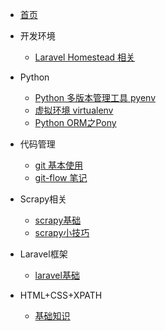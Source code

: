 <!-- 目录 -->

- [首页](readme.md)

- 开发环境
    - [Laravel Homestead 相关](homestead.md)
 
- Python
    - [Python 多版本管理工具 pyenv](pyenv-notes.md)
    - [虚拟环境 virtualenv](virtualenv-notes.md)
    - [Python ORM之Pony](pony-notes.md)
  
- 代码管理
    - [git 基本使用](git-notes.md)
    - [git-flow 笔记](git-flow-notes.md)

- Scrapy相关
    - [scrapy基础](scrapy-notes.md)
    - [scrapy小技巧](scrapy-tips.md)

- Laravel框架
    - [laravel基础](laravel-notes.md)

- HTML+CSS+XPATH
    - [基础知识](html-css-xpath-notes.md)